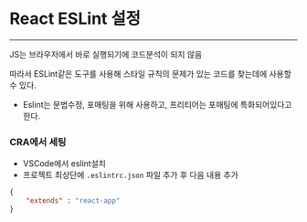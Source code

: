 # React ESLint 설정



---



JS는 브라우저에서 바로 실행되기에 코드분석이 되지 않음

따라서 ESLint같은 도구를 사용해 스타일 규칙의 문제가 있는 코드를 찾는데에 사용할 수 있다.



- Eslint는 문법수정, 포매팅을 위해 사용하고, 프리티어는 포매팅에 특화되어있다고 한다.



### CRA에서 세팅

- VSCode에서 eslint설치
- 프로젝트 최상단에 `.eslintrc.json` 파일 추가 후 다음 내용 추가

```json
{
	"extends" : "react-app"
}
```

